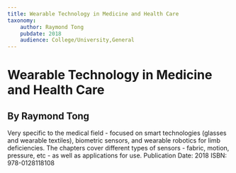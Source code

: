 ```yaml
---
title: Wearable Technology in Medicine and Health Care
taxonomy:
	author: Raymond Tong
	pubdate: 2018
	audience: College/University,General
---
```

# Wearable Technology in Medicine and Health Care
## By Raymond Tong

Very specific to the medical field - focused on smart technologies (glasses and wearable textiles), biometric sensors, and wearable robotics for limb deficiencies. The chapters cover different types of sensors - fabric, motion, pressure, etc - as well as applications for use.
Publication Date: 2018
ISBN: 978-0128118108